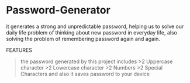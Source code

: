 # Password-Generator
it generates a strong and unpredictable password,
helping us to solve our daily life problem of thinking about new password in everyday life,
also solving the problem of remembering password again and again.


FEATURES
>the password generated by this project includes 
               >2 Uppercase character
               >2 Lowercase character
               >2 Numbers
               >2 Special Characters
and also
>it saves password to your device

